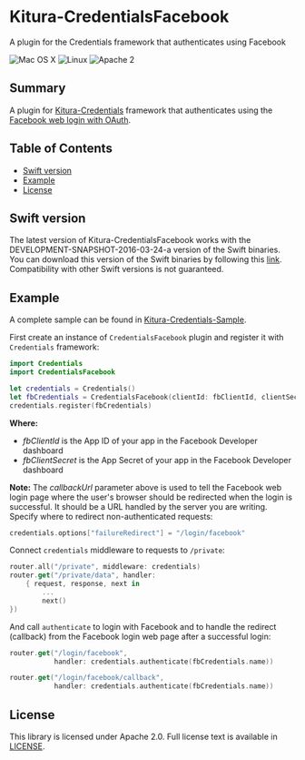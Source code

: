 # Kitura-CredentialsFacebook
A plugin for the Credentials framework that authenticates using Facebook

![Mac OS X](https://img.shields.io/badge/os-Mac%20OS%20X-green.svg?style=flat)
![Linux](https://img.shields.io/badge/os-linux-green.svg?style=flat)
![Apache 2](https://img.shields.io/badge/license-Apache2-blue.svg?style=flat)

## Summary
A plugin for [Kitura-Credentials](https://github.com/IBM-Swift/Kitura-Credentials) framework that authenticates using the [Facebook web login with OAuth](https://developers.facebook.com/docs/facebook-login/manually-build-a-login-flow).

## Table of Contents
* [Swift version](#swift-version)
* [Example](#example)
* [License](#license)

## Swift version
The latest version of Kitura-CredentialsFacebook works with the DEVELOPMENT-SNAPSHOT-2016-03-24-a version of the Swift binaries. You can download this version of the Swift binaries by following this [link](https://swift.org/download/). Compatibility with other Swift versions is not guaranteed.

## Example
A complete sample can be found in [Kitura-Credentials-Sample](https://github.com/IBM-Swift/Kitura-Credentials-Sample).
<br>

First create an instance of `CredentialsFacebook` plugin and register it with `Credentials` framework:
```swift
import Credentials
import CredentialsFacebook

let credentials = Credentials()
let fbCredentials = CredentialsFacebook(clientId: fbClientId, clientSecret: fbClientSecret, callbackUrl: serverUrl + "/login/facebook/callback")
credentials.register(fbCredentials)
```
**Where:**
   - *fbClientId* is the App ID of your app in the Facebook Developer dashboard
   - *fbClientSecret* is the App Secret of your app in the Facebook Developer dashboard

**Note:** The *callbackUrl* parameter above is used to tell the Facebook web login page where the user's browser should be redirected when the login is successful. It should be a URL handled by the server you are writing.
Specify where to redirect non-authenticated requests:
```swift
credentials.options["failureRedirect"] = "/login/facebook"
```

Connect `credentials` middleware to requests to `/private`:

```swift
router.all("/private", middleware: credentials)
router.get("/private/data", handler:
    { request, response, next in
        ...  
        next()
})
```
And call `authenticate` to login with Facebook and to handle the redirect (callback) from the Facebook login web page after a successful login:

```swift
router.get("/login/facebook",
           handler: credentials.authenticate(fbCredentials.name))

router.get("/login/facebook/callback",
           handler: credentials.authenticate(fbCredentials.name))
```

## License
This library is licensed under Apache 2.0. Full license text is available in [LICENSE](LICENSE.txt).
